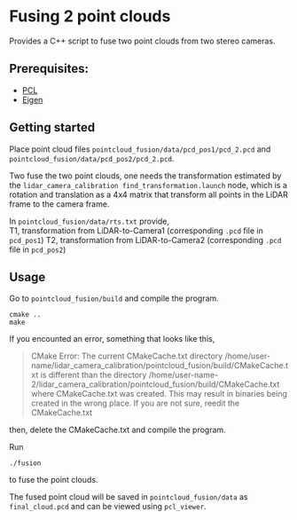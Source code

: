 # Fusing 2 point clouds

Provides a C++ script to fuse two point clouds from two stereo cameras.  

## Prerequisites:

* [PCL](http://pointclouds.org/)  
* [Eigen](http://eigen.tuxfamily.org/index.php?title=Main_Page)  

## Getting started
Place point cloud files `pointcloud_fusion/data/pcd_pos1/pcd_2.pcd` and `pointcloud_fusion/data/pcd_pos2/pcd_2.pcd`.  

Two fuse the two point clouds, one needs the transformation estimated by the `lidar_camera_calibration find_transformation.launch` node, which is a rotation and translation as a 4x4 matrix that transform all points in the LiDAR frame to the camera frame.  

In `pointcloud_fusion/data/rts.txt` provide,  
T1, transformation from LiDAR-to-Camera1 (corresponding `.pcd` file in `pcd_pos1`)
T2, transformation from LiDAR-to-Camera2 (corresponding `.pcd` file in `pcd_pos2`)  

## Usage
Go to `pointcloud_fusion/build` and compile the program.

```shell
cmake ..
make
```

If you encounted an error, something that looks like this,  
>CMake Error: The current CMakeCache.txt directory /home/user-name/lidar_camera_calibration/pointcloud_fusion/build/CMakeCache.txt is different than the directory /home/user-name-2/lidar_camera_calibration/pointcloud_fusion/build/CMakeCache.txt where CMakeCache.txt was created. This may result in binaries being created in the wrong place. If you are not sure, reedit the CMakeCache.txt

then, delete the CMakeCache.txt and compile the program.

Run  
```shell
./fusion
```
to fuse the point clouds.  

The fused point cloud will be saved in `pointcloud_fusion/data` as `final_cloud.pcd` and can be viewed using `pcl_viewer`.